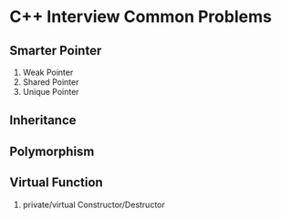 # C++ Interview Common Problems

## Smarter Pointer

1. Weak Pointer
2. Shared Pointer
3. Unique Pointer

## Inheritance

## Polymorphism

## Virtual Function

1. private/virtual Constructor/Destructor
